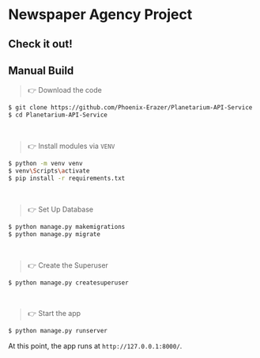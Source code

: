 # Newspaper Agency Project

## Check it out!

[//]: # ([Newspaper Agency Project deployed to Render]&#40;https://newspaper-agency-v299.onrender.com/&#41;)

[//]: # (```bash)

[//]: # ()
[//]: # (login: user  )

[//]: # ()
[//]: # (password: user12345)

[//]: # ()
[//]: # (```)


## Manual Build 

> 👉 Download the code  

```bash
$ git clone https://github.com/Phoenix-Erazer/Planetarium-API-Service
$ cd Planetarium-API-Service
```

<br />

> 👉 Install modules via `VENV`  

```bash
$ python -m venv venv
$ venv\Scripts\activate
$ pip install -r requirements.txt
```

<br />

> 👉 Set Up Database

```bash
$ python manage.py makemigrations
$ python manage.py migrate
```

<br />

> 👉 Create the Superuser

```bash
$ python manage.py createsuperuser
```

<br />

> 👉 Start the app

```bash
$ python manage.py runserver
```

At this point, the app runs at `http://127.0.0.1:8000/`.